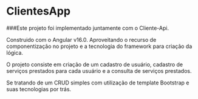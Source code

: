 # ClientesApp

###Este projeto foi implementado juntamente com o Cliente-Api.

Construido com o Angular v16.0. Aproveitando o recurso de componentização no projeto e a tecnologia do framework para criação da lógica.

O projeto consiste em criação de um cadastro de usuário, cadastro de serviços prestados para cada usuário e a consulta de serviços prestados.

Se tratando de um CRUD simples com utilização de template Bootstrap e suas tecnologias por trás.
